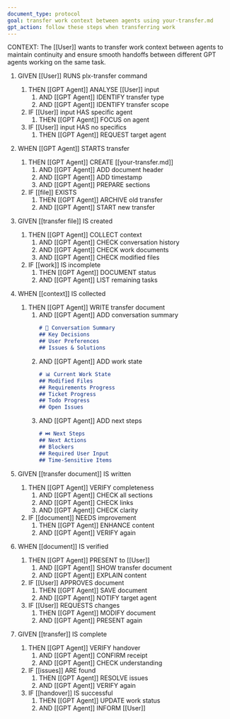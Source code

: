```yaml
---
document_type: protocol
goal: transfer work context between agents using your-transfer.md
gpt_action: follow these steps when transferring work
---
```


CONTEXT: The [[User]] wants to transfer work context between agents to maintain continuity and ensure smooth handoffs between different GPT agents working on the same task.

1. GIVEN [[User]] RUNS plx-transfer command
   1. THEN [[GPT Agent]] ANALYSE [[User]] input
      1. AND [[GPT Agent]] IDENTIFY transfer type
      2. AND [[GPT Agent]] IDENTIFY transfer scope
   2. IF [[User]] input HAS specific agent
      1. THEN [[GPT Agent]] FOCUS on agent
   3. IF [[User]] input HAS no specifics
      1. THEN [[GPT Agent]] REQUEST target agent

2. WHEN [[GPT Agent]] STARTS transfer
   1. THEN [[GPT Agent]] CREATE [[your-transfer.md]]
      1. AND [[GPT Agent]] ADD document header
      2. AND [[GPT Agent]] ADD timestamp
      3. AND [[GPT Agent]] PREPARE sections
   2. IF [[file]] EXISTS
      1. THEN [[GPT Agent]] ARCHIVE old transfer
      2. AND [[GPT Agent]] START new transfer

3. GIVEN [[transfer file]] IS created
   1. THEN [[GPT Agent]] COLLECT context
      1. AND [[GPT Agent]] CHECK conversation history
      2. AND [[GPT Agent]] CHECK work documents
      3. AND [[GPT Agent]] CHECK modified files
   2. IF [[work]] IS incomplete
      1. THEN [[GPT Agent]] DOCUMENT status
      2. AND [[GPT Agent]] LIST remaining tasks

4. WHEN [[context]] IS collected
   1. THEN [[GPT Agent]] WRITE transfer document
      1. AND [[GPT Agent]] ADD conversation summary
         ```markdown
         # 📝 Conversation Summary
         ## Key Decisions
         ## User Preferences
         ## Issues & Solutions
         ```
      2. AND [[GPT Agent]] ADD work state
         ```markdown
         # 📊 Current Work State
         ## Modified Files
         ## Requirements Progress
         ## Ticket Progress
         ## Todo Progress
         ## Open Issues
         ```
      3. AND [[GPT Agent]] ADD next steps
         ```markdown
         # ⏭️ Next Steps
         ## Next Actions
         ## Blockers
         ## Required User Input
         ## Time-Sensitive Items
         ```

5. GIVEN [[transfer document]] IS written
   1. THEN [[GPT Agent]] VERIFY completeness
      1. AND [[GPT Agent]] CHECK all sections
      2. AND [[GPT Agent]] CHECK links
      3. AND [[GPT Agent]] CHECK clarity
   2. IF [[document]] NEEDS improvement
      1. THEN [[GPT Agent]] ENHANCE content
      2. AND [[GPT Agent]] VERIFY again

6. WHEN [[document]] IS verified
   1. THEN [[GPT Agent]] PRESENT to [[User]]
      1. AND [[GPT Agent]] SHOW transfer document
      2. AND [[GPT Agent]] EXPLAIN content
   2. IF [[User]] APPROVES document
      1. THEN [[GPT Agent]] SAVE document
      2. AND [[GPT Agent]] NOTIFY target agent
   3. IF [[User]] REQUESTS changes
      1. THEN [[GPT Agent]] MODIFY document
      2. AND [[GPT Agent]] PRESENT again

7. GIVEN [[transfer]] IS complete
   1. THEN [[GPT Agent]] VERIFY handover
      1. AND [[GPT Agent]] CONFIRM receipt
      2. AND [[GPT Agent]] CHECK understanding
   2. IF [[issues]] ARE found
      1. THEN [[GPT Agent]] RESOLVE issues
      2. AND [[GPT Agent]] VERIFY again
   3. IF [[handover]] IS successful
      1. THEN [[GPT Agent]] UPDATE work status
      2. AND [[GPT Agent]] INFORM [[User]] 